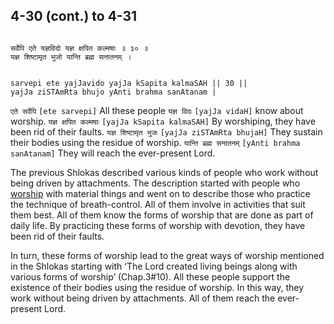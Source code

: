 ## 4-30 (cont.) to 4-31


```shloka-sa

सर्वेपि एते यज्ञविदो यज्ञ क्षपित कल्मषाः ॥ ३० ॥
यज्ञ शिष्टामृत भुजो यान्ति ब्रह्म सनातनम् ।

```
```shloka-sa-hk

sarvepi ete yajJavido yajJa kSapita kalmaSAH || 30 ||
yajJa ziSTAmRta bhujo yAnti brahma sanAtanam |

```
`एते सर्वेपि` `[ete sarvepi]` All these people `यज्ञ विदः` `[yajJa vidaH]` know about worship. `यज्ञ क्षपित कल्मषाः` `[yajJa kSapita kalmaSAH]` By worshiping, they have been rid of their faults. `यज्ञ शिष्टामृत भुजः` `[yajJa ziSTAmRta bhujaH]` They sustain their bodies using the residue of worship. `यान्ति ब्रह्म सनातनम्` `[yAnti brahma sanAtanam]` They will reach the ever-present Lord.

The previous Shlokas described various kinds of people who work without being driven by attachments. The description started with people who 
[worship](yajna)
 with material things and went on to describe those who practice the technique of breath-control. All of them involve in activities that suit them best. All of them know the forms of worship that are done as part of daily life. By practicing these forms of worship with devotion, they have been rid of their faults.

In turn, these forms of worship lead to the great ways of worship mentioned in the Shlokas starting with ‘The Lord created living beings along with various forms of worship’ (Chap.3#10). All these people support the existence of their bodies using the residue of worship. In this way, they work without being driven by attachments. All of them reach the ever-present Lord.


